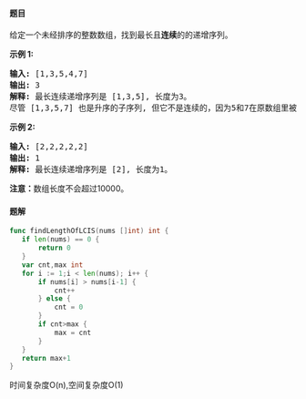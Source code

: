 #### 题目
<p>给定一个未经排序的整数数组，找到最长且<strong>连续</strong>的的递增序列。</p>

<p><strong>示例 1:</strong></p>

<pre>
<strong>输入:</strong> [1,3,5,4,7]
<strong>输出:</strong> 3
<strong>解释:</strong> 最长连续递增序列是 [1,3,5], 长度为3。
尽管 [1,3,5,7] 也是升序的子序列, 但它不是连续的，因为5和7在原数组里被4隔开。 
</pre>

<p><strong>示例 2:</strong></p>

<pre>
<strong>输入:</strong> [2,2,2,2,2]
<strong>输出:</strong> 1
<strong>解释:</strong> 最长连续递增序列是 [2], 长度为1。
</pre>

<p><strong>注意：</strong>数组长度不会超过10000。</p>


 #### 题解
 ```go
func findLengthOfLCIS(nums []int) int {
    if len(nums) == 0 {
        return 0
    }
    var cnt,max int
    for i := 1;i < len(nums); i++ {
        if nums[i] > nums[i-1] {
            cnt++
        } else {
            cnt = 0
        }
        if cnt>max {
            max = cnt
        }
    }
    return max+1
}
```
 时间复杂度O(n),空间复杂度O(1)